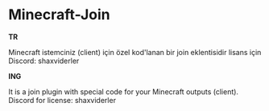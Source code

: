 # Minecraft-Join

**TR**

Minecraft istemciniz (client) için özel kod'lanan bir join eklentisidir lisans için Discord: shaxviderler

**ING**

It is a join plugin with special code for your Minecraft outputs (client). Discord for license: shaxviderler
